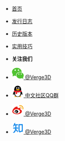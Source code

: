 - [首页](/?id=verge3d "Verge3D中文资源分享")
- [发行日志](/releases_notes/)
- [历史版本](/verge3d_archive)
- [实用技巧](/tips/)

- **关注我们**
- [![公众号](../_media/wechat.svg) @Verge3D](https://weibo.com/verge3d)
- [![QQ群](../_media/QQ.svg) 中文社区QQ群](https://shang.qq.com/wpa/qunwpa?idkey=c31cf6597f3ed7ce68bd47aba6bba23049bf973ac6acc59b0a5a7d1bd933b3ea)
- [![微博](../_media/weibo.svg) @Verge3D](https://weibo.com/verge3d)
- [![知乎](../_media/zhihu.svg) @Verge3D](https://zhihu.com/people/verge3d)